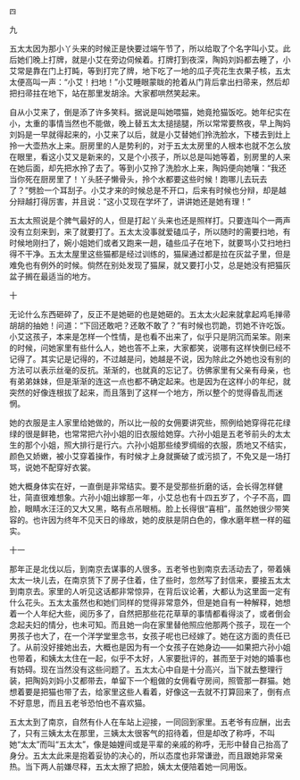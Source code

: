     四 

   九

   五太太因为那小丫头来的时候正是快要过端午节了，所以给取了个名字叫小艾。此后她们晚上打牌，就是小艾在旁边伺候着。打牌打到夜深，陶妈刘妈都去睡了，小艾常是靠在门上打盹，等到打完了牌，地下吃了一地的瓜子壳花生衣果子核，五太太便高叫一声：“小艾！扫地！”小艾睡眼蒙眬的抢着从门背后拿出扫帚来，然后却把扫帚拄在地下，站在那里发胡涂。大家都哄然笑起来。

   自从小艾来了，倒是添了许多笑料。据说是叫她喂猫，她竟抢猫饭吃。她年纪实在小，太重的事情当然也不能做，晚上替五太太搥搥腿，所以常常要熬夜，早上陶妈刘妈是一早就得起来的，小艾来了以后，就是小艾替她们拎洗脸水，下楼去到灶上拎一大壶热水上来。厨房里的人是势利的，对于五太太房里的人根本也就不怎么放在眼里，看这小艾又是新来的，又是个小孩子，所以总是叫她等着，别房里的人来在她后面，却先把水拎了去了。等到小艾拎了洗脸水上来，陶妈便向她嚷：“我还当你死在厨房里了！丫头胚子懒骨头，拎个水都要这些时候！跑哪儿去玩去了？”劈脸一个耳刮子。小艾才来的时候总是不开口，后来有时候也分辩，却是越分辩越打得厉害，并且说：“这小艾现在学坏了，讲讲她还是她有理！”

   五太太照说是个脾气最好的人，但是打起丫头来也还是照样打。只要连叫个一两声没有立刻来到，来了就要打了。五太太没事就爱磕瓜子，所以随时的需要扫地，有时候地刚扫了，婉小姐她们或者又跑来一趟，磕些瓜子在地下，就要骂小艾扫地扫得不干净。五太太屋里这些猫都是经过训练的，猫屎通过都是拉在灰盆子里，但是难免也有例外的时候。倘然在别处发现了猫屎，就又要打小艾，总是她没有把猫灰盆子搁在最适当的地方。

   十

   无论什么东西砸碎了，反正不是她砸的也是她砸的。五太太火起来就拿起鸡毛掸帚胡胡的抽她！问道：“下回还敢吧？还敢不敢了？”有时候也罚跪，罚她不许吃饭。小艾这孩子，本来是怎样一个性情，是也看不出来了，似乎只是阴沉而呆笨。刚来的时候，问她家里有些什么人，她也答不上来，大家都笑，说哪有这样快倒已经不记得了。其实记是记得的，不过越是问，她越是不说，因为除此之外她也没有别的方法可以表示丝毫的反抗。渐渐的，也就真的忘记了。彷佛家里有父亲有母亲，也有弟弟妹妹，但是渐渐的连这一点也都不确定起来。也是因为在这样小的年纪，就突然的好像连根拔了起来，而且落到了这样一个地方，所以整个的觉得昏乱而迷惘。

   她的衣服是主人家里给她做的，所以比一般的女佣要讲究些，照例给她穿得花花绿绿的很是鲜艳，也常常把六孙小姐的旧衣服给她穿。六孙小姐是五老爷前头的太太生的那个小姐，照大排行是行六。六孙小姐那些绫罗绸缎的衣服，质地又不结实，颜色又娇嫩，被小艾穿着操作，有时候才上身就撕破了或污损了，不免又是一场打骂，说她不配穿好衣裳。

   她大概身体实在好，一直倒是非常结实。要不是受那些折磨的话，会长得怎样健壮，简直很难想象。六孙小姐出嫁那一年，小艾总也有十四五岁了，个子不高，圆脸，眼睛水汪汪的又大又黑，略有点吊眼梢。脸上长得很“喜相”，虽然她很少带笑容的。也许因为终年不见天日的缘故，她的皮肤是阴白色的，像水磨年糕一样的磁实。

   十一

   那年正是北伐以后，到南京去谋事的人很多。五老爷也到南京去活动去了，带着姨太太一块儿去，在南京赁下了房子住着，住了些时，忽然写了封信来，要接五太太到南京去。家里的人听见这话都非常惊异，在背后议论著，大都认为这里面一定有什么花头。五太太虽然也和她们同样的觉得非常意外，但是她自有一种解释，她想着一个人年纪大些，阅历多了，自然把那些花花草草的事情都看得淡了，或者倒会念起夫妇的情分，也未可知。而且她一向在家里替他照应他那两个孩子，现在一个男孩子也大了，在一个洋学堂里念书，女孩子呢也已经嫁了。她在这方面的责任已了。从前没好接她出去，大概也是因为有一个女孩子在她身边——如果把六孙小姐也带着，和姨太太住在一起，似乎不太好，人家要批评的，甚而至于对她的婚事也有妨碍。现在当然没有这些问题了。五太太心中自是十分高兴，当下就去整理行装，把陶妈刘妈小艾都带去，单留下一个粗做的女佣看守房间，照管那一群猫。她想着要是把猫也带了去，给家里这些人看着，好像这一去就不打算回来了，倒有点不好意思，而且五老爷恐怕也不喜欢猫。

   五太太到了南京，自然有仆人在车站上迎接，一同回到家里。五老爷有应酬，出去了，只有三姨太太在那里，三姨太太很客气的招待着，但是却改了称呼，不叫她“太太”而叫“五太太”，像是妯娌间或是平辈的亲戚的称呼，无形中替自己抬高了身分。五太太此来是抱着妥协的决心的，所以态度也非常谦逊，而且跟她非常亲热。当下两人前嫌尽释，五太太擦了把脸，姨太太便陪着她一同用饭。

